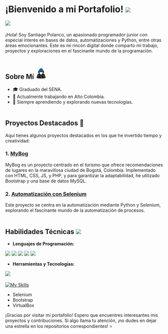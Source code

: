 
# ¡Bienvenido a mi Portafolio! <img src="https://media.giphy.com/media/hvRJCLFzcasrR4ia7z/giphy.gif" width="35">
<img src="https://user-images.githubusercontent.com/73097560/115834477-dbab4500-a447-11eb-908a-139a6edaec5c.gif"><br><br>
¡Hola! Soy Santiago Polanco, un apasionado programador junior con especial interés en bases de datos, automatizaciones y Python, entre otras áreas emocionantes. Este es mi rincón digital donde comparto mi trabajo, proyectos y exploraciones en el fascinante mundo de la programación.
<br><br>
## Sobre Mí <picture><img src = "https://github.com/0xAbdulKhalid/0xAbdulKhalid/raw/main/assets/mdImages/about_me.gif" width = 35px></picture>


- 🎓 Graduado del SENA.
- 💼 Actualmente trabajando en Alto Colombia.
- 🌱 Siempre aprendiendo y explorando nuevas tecnologías.
<br><br>
## Proyectos Destacados 🌟

Aquí tienes algunos proyectos destacados en los que he invertido tiempo y creatividad:

### 1. [MyBog](https://github.com/SantFLY/MyBog)
MyBog es un proyecto centrado en el turismo que ofrece recomendaciones de lugares en la maravillosa ciudad de Bogotá, Colombia. Implementado con HTML, CSS, JS, y PHP, y para garantizar la adaptabilidad, he utilizado Bootstrap y una base de datos MySQL.

### 2. [Automatización con Selenium](https://github.com/SantFLY/selenium-automatizacion)
Este proyecto se centra en la automatización mediante Python y Selenium, explorando el fascinante mundo de la automatización de procesos.
<br><br>
## Habilidades Técnicas <img src="https://media2.giphy.com/media/QssGEmpkyEOhBCb7e1/giphy.gif?cid=ecf05e47a0n3gi1bfqntqmob8g9aid1oyj2wr3ds3mg700bl&rid=giphy.gif" width ="25">
- **Lenguajes de Programación:**
 <img src="https://github.com/SantFLY/SantFLY/assets/163043462/bb0bca4f-8f9c-470b-b8ca-38cfd063dbd1" width="52"> 
 <img src="https://github.com/SantFLY/SantFLY/assets/163043462/96183035-8ce7-4830-a23f-825dbf6692e0" width="52">
 <img src="https://github.com/SantFLY/SantFLY/assets/163043462/8cbb7001-c194-4074-8993-53daa99d96c1" width="52">
 <img src="https://github.com/SantFLY/SantFLY/assets/163043462/ca4d5734-5bfb-497d-9a99-19d99bf279c8" width="52">
 <img src="https://github.com/SantFLY/SantFLY/assets/163043462/5fc38b9e-e101-4501-9f35-6d95c94ac55c" width="52">
 
- **Herramientas y Tecnologías:**<br>
<img src="https://github.com/SantFLY/SantFLY/assets/163043462/16cde4c7-b4a1-4a6b-aae9-cca7a353ef18" width="52">
<p>
  <a href="https://skillicons.dev">
    <img align="center" width="52" src="https://skillicons.dev/icons?i=mongoDB" alt="My Skills">
  </a>
</p>


  - Selenium
  - Bootstrap
  - VirtualBox

¡Gracias por visitar mi portafolio! Espero que encuentres interesantes mis proyectos y contribuciones. Si algo llama tu atención, ¡no dudes en dejar una estrella en los repositorios correspondientes! ⭐️
